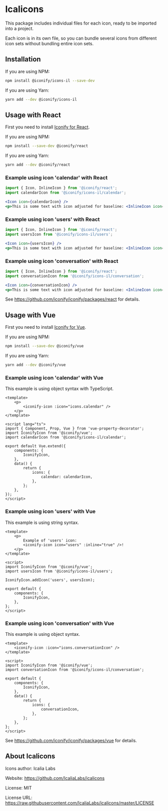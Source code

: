 # Icalicons

This package includes individual files for each icon, ready to be imported into a project.

Each icon is in its own file, so you can bundle several icons from different icon sets without bundling entire icon sets.

## Installation

If you are using NPM:

```bash
npm install @iconify/icons-il --save-dev
```

If you are using Yarn:

```bash
yarn add --dev @iconify/icons-il
```

## Usage with React

First you need to install [Iconify for React](https://github.com/iconify/iconify/packages/react).

If you are using NPM:

```bash
npm install --save-dev @iconify/react
```

If you are using Yarn:

```bash
yarn add --dev @iconify/react
```

### Example using icon 'calendar' with React

```js
import { Icon, InlineIcon } from '@iconify/react';
import calendarIcon from '@iconify/icons-il/calendar';
```

```jsx
<Icon icon={calendarIcon} />
<p>This is some text with icon adjusted for baseline: <InlineIcon icon={calendarIcon} /></p>
```

### Example using icon 'users' with React

```js
import { Icon, InlineIcon } from '@iconify/react';
import usersIcon from '@iconify/icons-il/users';
```

```jsx
<Icon icon={usersIcon} />
<p>This is some text with icon adjusted for baseline: <InlineIcon icon={usersIcon} /></p>
```

### Example using icon 'conversation' with React

```js
import { Icon, InlineIcon } from '@iconify/react';
import conversationIcon from '@iconify/icons-il/conversation';
```

```jsx
<Icon icon={conversationIcon} />
<p>This is some text with icon adjusted for baseline: <InlineIcon icon={conversationIcon} /></p>
```

See https://github.com/iconify/iconify/packages/react for details.

## Usage with Vue

First you need to install [Iconify for Vue](https://github.com/iconify/iconify/packages/vue).

If you are using NPM:

```bash
npm install --save-dev @iconify/vue
```

If you are using Yarn:

```bash
yarn add --dev @iconify/vue
```

### Example using icon 'calendar' with Vue

This example is using object syntax with TypeScript.

```vue
<template>
	<p>
		<iconify-icon :icon="icons.calendar" />
	</p>
</template>

<script lang="ts">
import { Component, Prop, Vue } from 'vue-property-decorator';
import IconifyIcon from '@iconify/vue';
import calendarIcon from '@iconify/icons-il/calendar';

export default Vue.extend({
	components: {
		IconifyIcon,
	},
	data() {
		return {
			icons: {
				calendar: calendarIcon,
			},
		};
	},
});
</script>
```

### Example using icon 'users' with Vue

This example is using string syntax.

```vue
<template>
	<p>
		Example of 'users' icon:
		<iconify-icon icon="users" :inline="true" />!
	</p>
</template>

<script>
import IconifyIcon from '@iconify/vue';
import usersIcon from '@iconify/icons-il/users';

IconifyIcon.addIcon('users', usersIcon);

export default {
	components: {
		IconifyIcon,
	},
};
</script>
```

### Example using icon 'conversation' with Vue

This example is using object syntax.

```vue
<template>
	<iconify-icon :icon="icons.conversationIcon" />
</template>

<script>
import IconifyIcon from '@iconify/vue';
import conversationIcon from '@iconify/icons-il/conversation';

export default {
	components: {
		IconifyIcon,
	},
	data() {
		return {
			icons: {
				conversationIcon,
			},
		};
	},
};
</script>
```

See https://github.com/iconify/iconify/packages/vue for details.

## About Icalicons

Icons author: Icalia Labs

Website: https://github.com/IcaliaLabs/icalicons

License: MIT

License URL: https://raw.githubusercontent.com/IcaliaLabs/icalicons/master/LICENSE

